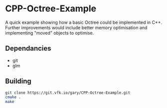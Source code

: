# CPP-Octree-Example
A quick example showing how a basic Octree could be implemented in C++. Further improvements would include better memory optimisation and implementing "moved" objects to optimise.

## Dependancies
+ git
+ glm

## Building
```bash
git clone https://git.vfk.io/gary/CPP-Octree-Example.git
cmake .
make
```